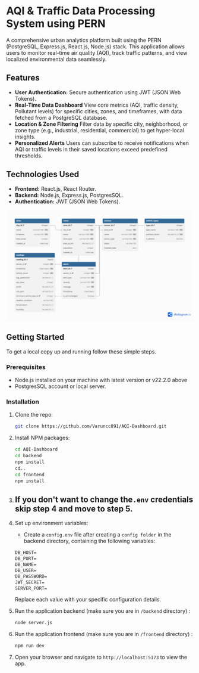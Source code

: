 # AQI & Traffic Data Processing System using PERN

A comprehensive urban analytics platform built using the PERN (PostgreSQL, Express.js, React.js, Node.js) stack. This application allows users to monitor 
real-time air quality (AQI), track traffic patterns, and view localized environmental data seamlessly. 
## Features

- **User Authentication:** Secure authentication using JWT (JSON Web Tokens).
- **Real-Time Data Dashboard** View core metrics (AQI, traffic density, Pollutant levels) for specific cities, zones, and timeframes, with data fetched from a PostgreSQL database.
- **Location & Zone Filtering** Filter data by specific city, neighborhood, or zone type (e.g., industrial, residential, commercial) to get hyper-local insights.
- **Personalized Alerts** Users can subscribe to receive notifications when AQI or traffic levels in their saved locations exceed predefined thresholds.

## Technologies Used

- **Frontend:** React.js, React Router.
- **Backend:** Node.js, Express.js, PostgresSQL.
- **Authentication:** JWT (JSON Web Tokens).

![AQI Dashboard Screenshot](frontend/public/Untitled.png)

## Getting Started

To get a local copy up and running follow these simple steps.

### Prerequisites

- Node.js installed on your machine with latest version or v22.2.0 above
- PostgresSQL account or local server.

### Installation

1. Clone the repo:
   ```sh
   git clone https://github.com/Varuncc891/AQI-Dashboard.git
   ```
2. Install NPM packages:

   ```sh
   cd AQI-Dashboard
   cd backend
   npm install
   cd..
   cd frontend
   npm install
   ```

3. ## If you don't want to change the`.env` credentials skip step 4 and move to step 5.

4. Set up environment variables:

   - Create a `config.env` file after creating a `config folder` in the backend directory, containing the following variables:

   ```env
   DB_HOST=
   DB_PORT=
   DB_NAME=
   DB_USER=
   DB_PASSWORD=
   JWT_SECRET=
   SERVER_PORT=
   ```

   Replace each value with your specific configuration details.

5. Run the application backend (make sure you are in `/backend` directory) :

   ```sh
   node server.js
   ```

6. Run the application frontend (make sure you are in `/frontend` directory) :
   ```sh
   npm run dev
   ```
7. Open your browser and navigate to `http://localhost:5173` to view the app.


